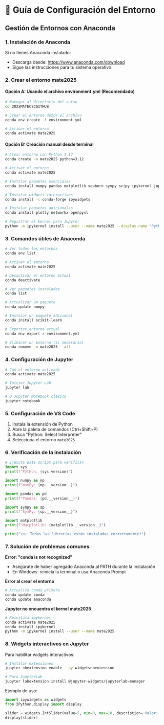 # 🔧 Guía de Configuración del Entorno

## Gestión de Entornos con Anaconda

### 1. Instalación de Anaconda

Si no tienes Anaconda instalado:
- Descarga desde: https://www.anaconda.com/download
- Sigue las instrucciones para tu sistema operativo

### 2. Crear el entorno mate2025

#### Opción A: Usando el archivo environment.yml (Recomendado)
```bash
# Navegar al directorio del curso
cd 2025MATECSCGITHUB

# Crear el entorno desde el archivo
conda env create -f environment.yml

# Activar el entorno
conda activate mate2025
```

#### Opción B: Creación manual desde terminal
```bash
# Crear entorno con Python 3.12
conda create -n mate2025 python=3.12

# Activar el entorno
conda activate mate2025

# Instalar paquetes esenciales
conda install numpy pandas matplotlib seaborn sympy scipy ipykernel jupyter

# Instalar widgets interactivos
conda install -c conda-forge ipywidgets

# Instalar paquetes adicionales
conda install plotly networkx openpyxl

# Registrar el kernel para Jupyter
python -m ipykernel install --user --name mate2025 --display-name "Python (mate2025)"
```

### 3. Comandos útiles de Anaconda
```bash
# Ver todos los entornos
conda env list

# Activar el entorno
conda activate mate2025

# Desactivar el entorno actual
conda deactivate

# Ver paquetes instalados
conda list

# Actualizar un paquete
conda update numpy

# Instalar un paquete adicional
conda install scikit-learn

# Exportar entorno actual
conda env export > environment.yml

# Eliminar un entorno (si necesario)
conda remove -n mate2025 --all
```

### 4. Configuración de Jupyter
```bash
# Con el entorno activado
conda activate mate2025

# Iniciar Jupyter Lab
jupyter lab

# O Jupyter Notebook clásico
jupyter notebook
```

### 5. Configuración de VS Code

1. Instala la extensión de Python
2. Abre la paleta de comandos (Ctrl+Shift+P)
3. Busca "Python: Select Interpreter"
4. Selecciona el entorno `mate2025`

### 6. Verificación de la instalación
```python
# Ejecuta este script para verificar
import sys
print(f"Python: {sys.version}")

import numpy as np
print(f"NumPy: {np.__version__}")

import pandas as pd
print(f"Pandas: {pd.__version__}")

import sympy as sp
print(f"SymPy: {sp.__version__}")

import matplotlib
print(f"Matplotlib: {matplotlib.__version__}")

print("\n✅ Todas las librerías están instaladas correctamente!")
```

### 7. Solución de problemas comunes

**Error: "conda is not recognized"**
- Asegúrate de haber agregado Anaconda al PATH durante la instalación
- En Windows: reinicia la terminal o usa Anaconda Prompt

**Error al crear el entorno**
```bash
# Actualiza conda primero
conda update conda
conda update anaconda
```

**Jupyter no encuentra el kernel mate2025**
```bash
# Reinstala ipykernel
conda activate mate2025
conda install ipykernel
python -m ipykernel install --user --name mate2025
```

### 8. Widgets interactivos en Jupyter

Para habilitar widgets interactivos:
```bash
# Instalar extensiones
jupyter nbextension enable --py widgetsnbextension

# Para JupyterLab
jupyter labextension install @jupyter-widgets/jupyterlab-manager
```

Ejemplo de uso:
```python
import ipywidgets as widgets
from IPython.display import display

slider = widgets.IntSlider(value=5, min=0, max=10, description='Valor:')
display(slider)
```
